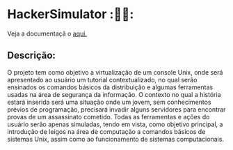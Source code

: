 # HackerSimulator :👨‍💻:
Veja a documentaçã o [aqui.](https://docs.google.com/document/d/1EFyX-QKbK0_plrlMiThynHar2fcU1cL6Gl6lBG15ELw/edit?usp=sharing)

## Descrição: ##
 O projeto tem como objetivo a virtualização de um console Unix, onde será apresentado ao usuário um tutorial contextualizado, no qual serão ensinados os comandos básicos da distribuição e algumas ferramentas usadas na área de segurança da informação. O contexto no qual a história estará inserida será uma situação onde um jovem, sem conhecimentos prévios de programação, precisará invadir alguns servidores para encontrar provas de um assassinato cometido. Todas as ferramentas e ações do usuário serão apenas simuladas, tendo em vista, como objetivo principal, a introdução de leigos na área de computação a comandos básicos de sistemas Unix, assim como ao funcionamento de sistemas computacionais.
